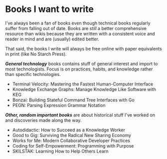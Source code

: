 # Books I want to write

I've always been a fan of books even though technical books regularly suffer from falling out of date. Books are *still*  a better comprehensive resource than wikis because they are written with a consistent voice and reader in mind and are (usually) edited better.

That said, the books I write will always be free online with paper equivalents in print (like No Starch Press).

***General technology*** books contains stuff of general interest and import to most technologists. Focus is on practices, habits, and knowledge rather than specific technologies.

* Terminal Velocity: Mastering the Fastest Human-Computer Interface
* Knowledge Exchange Graphs: Manage Knowledge Like Software with KEG
* Bonzai: Building Stateful Command Tree Interfaces with Go
* PEGN: Parsing Expression Grammar Notation

***Other, random important books*** are about historical stuff I've worked on and discoveries made along the way.

* Autodidactic: How to Succeed as a Knowledge Worker
* Good to Gig: Surviving the Radical New Sharing Economy
* Works for Me: Modern Collaborative Developer Practices
* Coding for Self-Empowerment: Programming with Purpose
* SKILSTAK: Learning How to Help Others Learn

